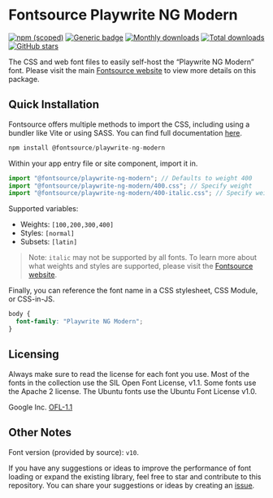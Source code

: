 # Fontsource Playwrite NG Modern

[![npm (scoped)](https://img.shields.io/npm/v/@fontsource/playwrite-ng-modern?color=brightgreen)](https://www.npmjs.com/package/@fontsource/playwrite-ng-modern) [![Generic badge](https://img.shields.io/badge/fontsource-passing-brightgreen)](https://github.com/fontsource/fontsource) [![Monthly downloads](https://badgen.net/npm/dm/@fontsource/playwrite-ng-modern)](https://github.com/fontsource/fontsource) [![Total downloads](https://badgen.net/npm/dt/@fontsource/playwrite-ng-modern)](https://github.com/fontsource/fontsource) [![GitHub stars](https://img.shields.io/github/stars/fontsource/fontsource.svg?style=social&label=Star)](https://github.com/fontsource/fontsource/stargazers)

The CSS and web font files to easily self-host the “Playwrite NG Modern” font. Please visit the main [Fontsource website](https://fontsource.org/fonts/playwrite-ng-modern) to view more details on this package.

## Quick Installation

Fontsource offers multiple methods to import the CSS, including using a bundler like Vite or using SASS. You can find full documentation [here](https://fontsource.org/docs/getting-started/introduction).

```javascript
npm install @fontsource/playwrite-ng-modern
```

Within your app entry file or site component, import it in.

```javascript
import "@fontsource/playwrite-ng-modern"; // Defaults to weight 400
import "@fontsource/playwrite-ng-modern/400.css"; // Specify weight
import "@fontsource/playwrite-ng-modern/400-italic.css"; // Specify weight and style
```

Supported variables:
- Weights: `[100,200,300,400]`
- Styles: `[normal]`
- Subsets: `[latin]`

> Note: `italic` may not be supported by all fonts. To learn more about what weights and styles are supported, please visit the [Fontsource website](https://fontsource.org/fonts/playwrite-ng-modern).

Finally, you can reference the font name in a CSS stylesheet, CSS Module, or CSS-in-JS.

```css
body {
  font-family: "Playwrite NG Modern";
}
```

## Licensing
Always make sure to read the license for each font you use. Most of the fonts in the collection use the SIL Open Font License, v1.1. Some fonts use the Apache 2 license. The Ubuntu fonts use the Ubuntu Font License v1.0.

Google Inc.
[OFL-1.1](http://scripts.sil.org/OFL)

## Other Notes
Font version (provided by source): `v10`.

If you have any suggestions or ideas to improve the performance of font loading or expand the existing library, feel free to star and contribute to this repository. You can share your suggestions or ideas by creating an [issue](https://github.com/fontsource/fontsource/issues).